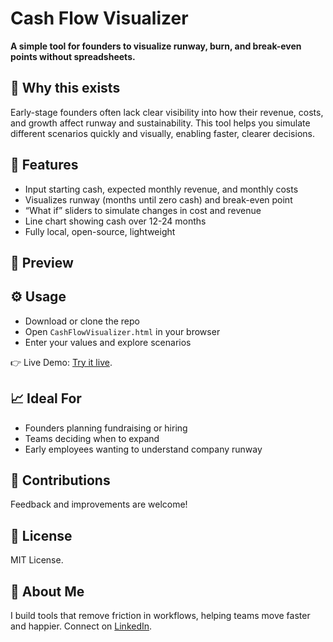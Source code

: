 # Cash Flow Visualizer

**A simple tool for founders to visualize runway, burn, and break-even points without spreadsheets.**

## 🚀 Why this exists

Early-stage founders often lack clear visibility into how their revenue, costs, and growth affect runway and sustainability. This tool helps you simulate different scenarios quickly and visually, enabling faster, clearer decisions.

## 🎯 Features

- Input starting cash, expected monthly revenue, and monthly costs
- Visualizes runway (months until zero cash) and break-even point
- “What if” sliders to simulate changes in cost and revenue
- Line chart showing cash over 12-24 months
- Fully local, open-source, lightweight

## 👀 Preview

## ⚙️ Usage

- Download or clone the repo
- Open `CashFlowVisualizer.html` in your browser
- Enter your values and explore scenarios

👉 Live Demo: [Try it live](https://htmlpreview.github.io/?https://github.com/estebanherlein/TinyTools/blob/main/Cash%20Flow%20Visualizer/CashFlowVisualizer.html). 

## 📈 Ideal For

- Founders planning fundraising or hiring
- Teams deciding when to expand
- Early employees wanting to understand company runway

## 🤝 Contributions

Feedback and improvements are welcome!

## 📜 License

MIT License.

## 👋 About Me

I build tools that remove friction in workflows, helping teams move faster and happier. Connect on [LinkedIn](https://www.linkedin.com/in/esteban-herlein).